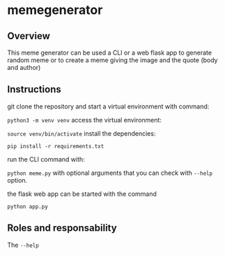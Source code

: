 # memegenerator

## Overview
This meme generator can be used a CLI or a web flask app to generate random meme or to create a meme giving the image and the quote (body and author)

## Instructions
git clone the repository and start a virtual environment with command:

```python3 -m venv venv```
access the virtual environment:

```source venv/bin/activate```
install the dependencies:

```pip install -r requirements.txt```

run the CLI command with:

```python meme.py```
with optional arguments that you can check with `--help` option.


the flask web app can be started with the command

```python app.py```

## Roles and responsability
The `--help`